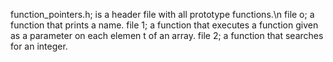 function_pointers.h; is a header file with all prototype functions.\n
file o; a function that prints a name.
file 1; a function that executes a function given as a parameter on each elemen        t of an array.
file 2; a function that searches for an integer.
